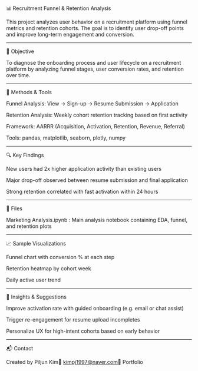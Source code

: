 📊 Recruitment Funnel & Retention Analysis

This project analyzes user behavior on a recruitment platform using funnel metrics and retention cohorts. The goal is to identify user drop-off points and improve long-term engagement and conversion.

---

📌 Objective

To diagnose the onboarding process and user lifecycle on a recruitment platform by analyzing funnel stages, user conversion rates, and retention over time.

---

🧪 Methods & Tools

Funnel Analysis: View → Sign-up → Resume Submission → Application

Retention Analysis: Weekly cohort retention tracking based on first activity

Framework: AARRR (Acquisition, Activation, Retention, Revenue, Referral)

Tools: pandas, matplotlib, seaborn, plotly, numpy

---

🔍 Key Findings

New users had 2x higher application activity than existing users

Major drop-off observed between resume submission and final application

Strong retention correlated with fast activation within 24 hours

---

📁 Files

Marketing Analysis.ipynb : Main analysis notebook containing EDA, funnel, and retention plots

---

📈 Sample Visualizations

Funnel chart with conversion % at each step

Retention heatmap by cohort week

Daily active user trend

---

🧠 Insights & Suggestions

Improve activation rate with guided onboarding (e.g. email or chat assist)

Trigger re-engagement for resume upload incompletes

Personalize UX for high-intent cohorts based on early behavior

---

📬 Contact

Created by Piljun Kim📧 kimpj1997@naver.com🔗 Portfolio
